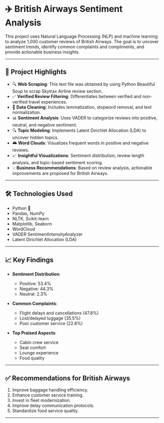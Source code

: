 # ✈️ British Airways Sentiment Analysis

This project uses Natural Language Processing (NLP) and machine learning to analyze 1,000 customer reviews of British Airways. The goal is to uncover sentiment trends, identify common complaints and compliments, and provide actionable business insights.

---

## 📌 Project Highlights

- 🔍 **Web Scraping**: This text file was obtained by using Python Beautiful Soup to scrap Skytrax Airline review section.
- ✅ **Verified Review Filtering**: Differentiates between verified and non-verified travel experiences.
- 🧹 **Data Cleaning**: Includes lemmatization, stopword removal, and text normalization.
- 📊 **Sentiment Analysis**: Uses VADER to categorize reviews into positive, neutral, and negative sentiment.
- 🔍 **Topic Modeling**: Implements Latent Dirichlet Allocation (LDA) to uncover hidden topics.
- 🌥️ **Word Clouds**: Visualizes frequent words in positive and negative reviews.
- 📈 **Insightful Visualizations**: Sentiment distribution, review length analysis, and topic-based sentiment scoring.
- 💡 **Business Recommendations**: Based on review analysis, actionable improvements are proposed for British Airways.

---

## 🛠️ Technologies Used

- Python 🐍
- Pandas, NumPy
- NLTK, Scikit-learn
- Matplotlib, Seaborn
- WordCloud
- VADER SentimentIntensityAnalyzer
- Latent Dirichlet Allocation (LDA)

---

## 📈 Key Findings

- **Sentiment Distribution**:
  - Positive: 53.4%
  - Negative: 44.3%
  - Neutral: 2.3%

- **Common Complaints**:
  - Flight delays and cancellations (47.8%)
  - Lost/delayed luggage (35.5%)
  - Poor customer service (22.8%)

- **Top Praised Aspects**:
  - Cabin crew service
  - Seat comfort
  - Lounge experience
  - Food quality

---

## ✅ Recommendations for British Airways

1. Improve baggage handling efficiency.
2. Enhance customer service training.
3. Invest in fleet modernization.
4. Improve delay communication protocols.
5. Standardize food service quality.

---

